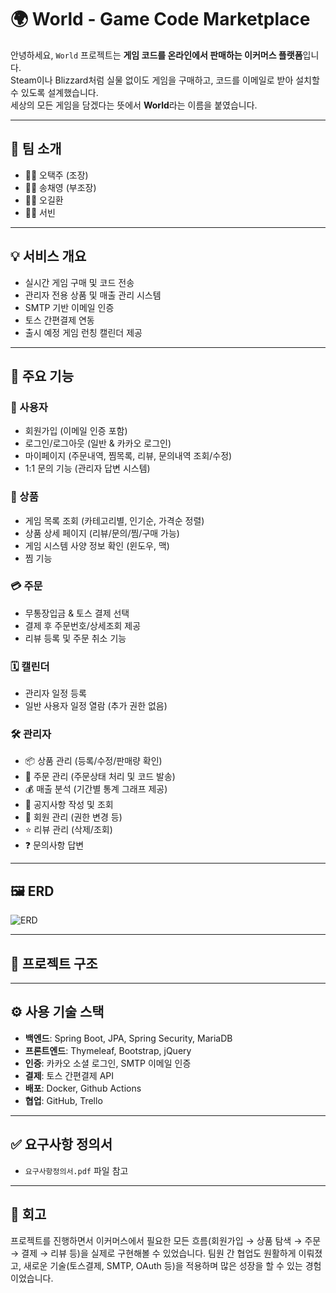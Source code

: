 # 🌍 World - Game Code Marketplace

안녕하세요, `World` 프로젝트는 **게임 코드를 온라인에서 판매하는 이커머스 플랫폼**입니다.  
Steam이나 Blizzard처럼 실물 없이도 게임을 구매하고, 코드를 이메일로 받아 설치할 수 있도록 설계했습니다.  
세상의 모든 게임을 담겠다는 뜻에서 **World**라는 이름을 붙였습니다.

---

## 👥 팀 소개

- 🧑‍💻 오택주 (조장)
- 👩‍💻 송채영 (부조장)
- 👨‍💻 오길환
- 👨‍💻 서빈

---

## 💡 서비스 개요

- 실시간 게임 구매 및 코드 전송
- 관리자 전용 상품 및 매출 관리 시스템
- SMTP 기반 이메일 인증
- 토스 간편결제 연동
- 출시 예정 게임 런칭 캘린더 제공

---

## 🚀 주요 기능

### 👤 사용자

- 회원가입 (이메일 인증 포함)
- 로그인/로그아웃 (일반 & 카카오 로그인)
- 마이페이지 (주문내역, 찜목록, 리뷰, 문의내역 조회/수정)
- 1:1 문의 기능 (관리자 답변 시스템)

### 🛒 상품

- 게임 목록 조회 (카테고리별, 인기순, 가격순 정렬)
- 상품 상세 페이지 (리뷰/문의/찜/구매 가능)
- 게임 시스템 사양 정보 확인 (윈도우, 맥)
- 찜 기능

### 💳 주문

- 무통장입금 & 토스 결제 선택
- 결제 후 주문번호/상세조회 제공
- 리뷰 등록 및 주문 취소 기능

### 🗓 캘린더

- 관리자 일정 등록
- 일반 사용자 일정 열람 (추가 권한 없음)

### 🛠 관리자

- 📦 상품 관리 (등록/수정/판매량 확인)
- 🧾 주문 관리 (주문상태 처리 및 코드 발송)
- 💰 매출 분석 (기간별 통계 그래프 제공)
- 📣 공지사항 작성 및 조회
- 👥 회원 관리 (권한 변경 등)
- ⭐ 리뷰 관리 (삭제/조회)
- ❓ 문의사항 답변

---

## 🖼 ERD

![ERD](./images/erd.png)

---

## 📁 프로젝트 구조


---

## ⚙️ 사용 기술 스택

- **백엔드**: Spring Boot, JPA, Spring Security, MariaDB
- **프론트엔드**: Thymeleaf, Bootstrap, jQuery
- **인증**: 카카오 소셜 로그인, SMTP 이메일 인증
- **결제**: 토스 간편결제 API
- **배포**: Docker, Github Actions
- **협업**: GitHub, Trello

---

## ✅ 요구사항 정의서

- `요구사항정의서.pdf` 파일 참고

---

## 📌 회고

프로젝트를 진행하면서 이커머스에서 필요한 모든 흐름(회원가입 → 상품 탐색 → 주문 → 결제 → 리뷰 등)을 실제로 구현해볼 수 있었습니다. 팀원 간 협업도 원활하게 이뤄졌고, 새로운 기술(토스결제, SMTP, OAuth 등)을 적용하며 많은 성장을 할 수 있는 경험이었습니다.

